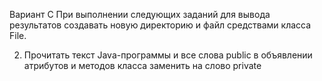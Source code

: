 Вариант С
При выполнении следующих заданий для вывода результатов создавать новую директорию и файл средствами класса File.

2. Прочитать текст Java-программы и все слова public в объявлении атрибутов и методов класса заменить на слово private